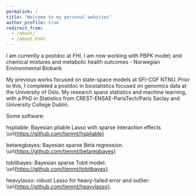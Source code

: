 ```yaml
---
permalink: /
title: "Welcome to my personal websites"
author_profile: true
redirect_from: 
  - /about/
  - /about.html
---
```



I am currently a postdoc at FHI. I am now working with PBPK model; and chemical mixtures and metabolic health outcomes - Norwegian Environmental Biobank

My previous works focused on state-space models at SFI-CGF NTNU. Prior to this, I completed a postdoc in biostatistics focused on  genomics data at the University of Oslo. My research spans statistics and machine learning, with a PhD in Statistics from CREST-ENSAE-ParisTech/Paris Saclay and University College Dublin.

Some software:

hspliable: Bayesian pliable Lasso with sparse interaction effects \url{https://github.com/tienmt/hspliable} 

betaregbayes: Bayesian sparse Beta regression. \url{https://github.com/tienmt/betaregbayes}

tobitbayes: Bayesian sparse Tobit model: \url{https://github.com/tienmt/tobitbayes}.

heavylasso: robust Lasso for heavy-tailed error and outlier: \url{https://github.com/tienmt/heavylasso}.

